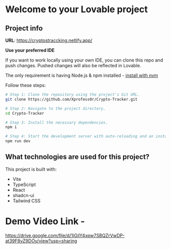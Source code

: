 # Welcome to your Lovable project

## Project info

**URL**: https://cryptostraccking.netlify.app/


**Use your preferred IDE**

If you want to work locally using your own IDE, you can clone this repo and push changes. Pushed changes will also be reflected in Lovable.

The only requirement is having Node.js & npm installed - [install with nvm](https://github.com/nvm-sh/nvm#installing-and-updating)

Follow these steps:

```sh
# Step 1: Clone the repository using the project's Git URL.
git clone https://github.com/Xprofess0r/Crypto-Tracker.git

# Step 2: Navigate to the project directory.
cd Crypto-Tracker

# Step 3: Install the necessary dependencies.
npm i

# Step 4: Start the development server with auto-reloading and an instant preview.
npm run dev
```



## What technologies are used for this project?

This project is built with:

- Vite
- TypeScript
- React
- shadcn-ui
- Tailwind CSS

# Demo Video Link - 
https://drive.google.com/file/d/1iGilY4xpw7SBQZrVwDP-at39F8yZ9DOy/view?usp=sharing

